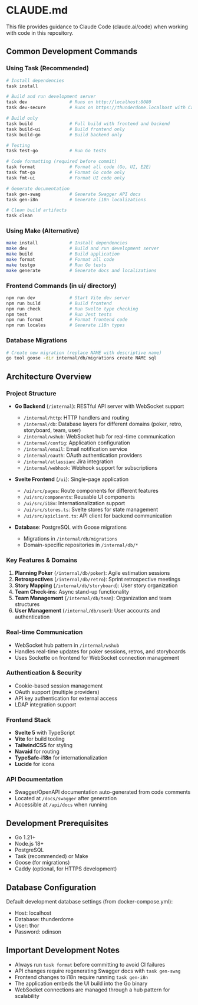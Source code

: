 # CLAUDE.md

This file provides guidance to Claude Code (claude.ai/code) when working with code in this repository.

## Common Development Commands

### Using Task (Recommended)
```bash
# Install dependencies
task install

# Build and run development server
task dev                # Runs on http://localhost:8080
task dev-secure         # Runs on https://thunderdome.localhost with Caddy

# Build only
task build              # Full build with frontend and backend
task build-ui           # Build frontend only
task build-go           # Build backend only

# Testing
task test-go            # Run Go tests

# Code formatting (required before commit)
task format             # Format all code (Go, UI, E2E)
task fmt-go             # Format Go code only
task fmt-ui             # Format UI code only

# Generate documentation
task gen-swag           # Generate Swagger API docs
task gen-i8n            # Generate i18n localizations

# Clean build artifacts
task clean
```

### Using Make (Alternative)
```bash
make install            # Install dependencies
make dev                # Build and run development server
make build              # Build application
make format             # Format all code
make testgo             # Run Go tests
make generate           # Generate docs and localizations
```

### Frontend Commands (in ui/ directory)
```bash
npm run dev             # Start Vite dev server
npm run build           # Build frontend
npm run check           # Run Svelte type checking
npm test                # Run Jest tests
npm run format          # Format frontend code
npm run locales         # Generate i18n types
```

### Database Migrations
```bash
# Create new migration (replace NAME with descriptive name)
go tool goose -dir internal/db/migrations create NAME sql
```

## Architecture Overview

### Project Structure
- **Go Backend** (`/internal`): RESTful API server with WebSocket support
  - `/internal/http`: HTTP handlers and routing
  - `/internal/db`: Database layers for different domains (poker, retro, storyboard, team, user)
  - `/internal/wshub`: WebSocket hub for real-time communication
  - `/internal/config`: Application configuration
  - `/internal/email`: Email notification service
  - `/internal/oauth`: OAuth authentication providers
  - `/internal/atlassian`: Jira integration
  - `/internal/webhook`: Webhook support for subscriptions

- **Svelte Frontend** (`/ui`): Single-page application
  - `/ui/src/pages`: Route components for different features
  - `/ui/src/components`: Reusable UI components
  - `/ui/src/i18n`: Internationalization support
  - `/ui/src/stores.ts`: Svelte stores for state management
  - `/ui/src/apiclient.ts`: API client for backend communication

- **Database**: PostgreSQL with Goose migrations
  - Migrations in `/internal/db/migrations`
  - Domain-specific repositories in `/internal/db/*`

### Key Features & Domains
1. **Planning Poker** (`/internal/db/poker`): Agile estimation sessions
2. **Retrospectives** (`/internal/db/retro`): Sprint retrospective meetings
3. **Story Mapping** (`/internal/db/storyboard`): User story organization
4. **Team Check-ins**: Async stand-up functionality
5. **Team Management** (`/internal/db/team`): Organization and team structures
6. **User Management** (`/internal/db/user`): User accounts and authentication

### Real-time Communication
- WebSocket hub pattern in `/internal/wshub`
- Handles real-time updates for poker sessions, retros, and storyboards
- Uses Sockette on frontend for WebSocket connection management

### Authentication & Security
- Cookie-based session management
- OAuth support (multiple providers)
- API key authentication for external access
- LDAP integration support

### Frontend Stack
- **Svelte 5** with TypeScript
- **Vite** for build tooling
- **TailwindCSS** for styling
- **Navaid** for routing
- **TypeSafe-i18n** for internationalization
- **Lucide** for icons

### API Documentation
- Swagger/OpenAPI documentation auto-generated from code comments
- Located at `/docs/swagger` after generation
- Accessible at `/api/docs` when running

## Development Prerequisites
- Go 1.21+
- Node.js 18+
- PostgreSQL
- Task (recommended) or Make
- Goose (for migrations)
- Caddy (optional, for HTTPS development)

## Database Configuration
Default development database settings (from docker-compose.yml):
- Host: localhost
- Database: thunderdome
- User: thor
- Password: odinson

## Important Development Notes
- Always run `task format` before committing to avoid CI failures
- API changes require regenerating Swagger docs with `task gen-swag`
- Frontend changes to i18n require running `task gen-i8n`
- The application embeds the UI build into the Go binary
- WebSocket connections are managed through a hub pattern for scalability